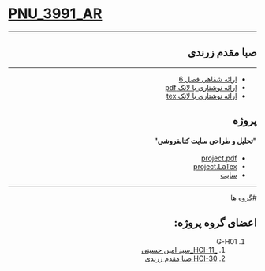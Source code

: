 # [PNU_3991_AR](https://github.com/sabammz/PNU_3991_AR)
--------------
<div dir="rtl">

## صبا مقدم زرندی 
--------------------
- [ارائه شفاهی فصل  6](https://drive.google.com/file/d/1bkuyBKv9bZqoeNQQWKxcxKPOLCXgAH5j/view?usp=sharing)
- [ارائه نوشتاری با لاتک.pdf](https://github.com/sabammz/PNU_3991_AR/blob/c703d171a3c6d261c20945ac26f967730933349d/SM-ToLM.pdf)
- [ارائه نوشتاری با لاتک.tex](https://github.com/sabammz/PNU_3991_AR/blob/c703d171a3c6d261c20945ac26f967730933349d/SM-ToLM.tex)


 ## پروژه
  ####  "تحلیل و طراحی سایت کتابفروشی"
  - [project.pdf]()
  - [project.LaTex]()
  - [سایت ](http://shop.sa-hosseyni.ir/)
 --------------------
 
  #گروه ها
   ## اعضای گروه پروژه:
   1. G-H01
         1. [_HCI-11_سید امین حسینی](https://github.com/AliRazavi-edu/PNU_3991/blob/ae1b7c2a1634ef1958a26d0489721e2258851b95/_BSc/HumanComputerInteraction/1322108_01/11_%D8%B3%D9%8A%D8%AF%D8%A7%D9%85%D9%8A%D9%86%20%D8%AD%D8%B3%D9%8A%D9%86%D9%8A/readme.md)    
         1. [HCI-30 صبا مقدم زرندی](https://github.com/AliRazavi-edu/PNU_3991/blob/ae1b7c2a1634ef1958a26d0489721e2258851b95/_BSc/HumanComputerInteraction/1322108_01/30_%D8%B5%D8%A8%D8%A7%20%D9%85%D9%82%D8%AF%D9%85%20%D8%B2%D8%B1%D9%86%D8%AF%D9%8A/readme.md)
     

</div>

